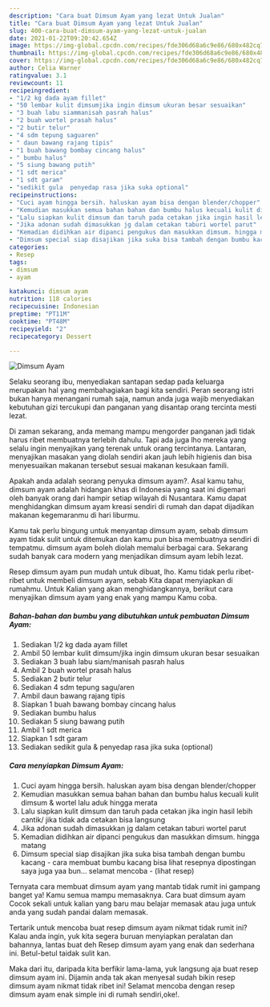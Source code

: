 ```yaml
---
description: "Cara buat Dimsum Ayam yang lezat Untuk Jualan"
title: "Cara buat Dimsum Ayam yang lezat Untuk Jualan"
slug: 400-cara-buat-dimsum-ayam-yang-lezat-untuk-jualan
date: 2021-01-22T09:20:42.654Z
image: https://img-global.cpcdn.com/recipes/fde306d68a6c9e86/680x482cq70/dimsum-ayam-foto-resep-utama.jpg
thumbnail: https://img-global.cpcdn.com/recipes/fde306d68a6c9e86/680x482cq70/dimsum-ayam-foto-resep-utama.jpg
cover: https://img-global.cpcdn.com/recipes/fde306d68a6c9e86/680x482cq70/dimsum-ayam-foto-resep-utama.jpg
author: Celia Warner
ratingvalue: 3.1
reviewcount: 11
recipeingredient:
- "1/2 kg dada ayam fillet"
- "50 lembar kulit dimsumjika ingin dimsum ukuran besar sesuaikan"
- "3 buah labu siammanisah pasrah halus"
- "2 buah wortel prasah halus"
- "2 butir telur"
- "4 sdm tepung saguaren"
- " daun bawang rajang tipis"
- "1 buah bawang bombay cincang halus"
- " bumbu halus"
- "5 siung bawang putih"
- "1 sdt merica"
- "1 sdt garam"
- "sedikit gula  penyedap rasa jika suka optional"
recipeinstructions:
- "Cuci ayam hingga bersih. haluskan ayam bisa dengan blender/chopper"
- "Kemudian masukkan semua bahan bahan dan bumbu halus kecuali kulit dimsum &amp; wortel lalu aduk hingga merata"
- "Lalu siapkan kulit dimsum dan taruh pada cetakan jika ingin hasil lebih cantik/ jika tidak ada cetakan bisa langsung"
- "Jika adonan sudah dimasukkan jg dalam cetakan taburi wortel parut"
- "Kemadian didihkan air dipanci pengukus dan masukkan dimsum. hingga matang"
- "Dimsum special siap disajikan jika suka bisa tambah dengan bumbu kacang cara membuat bumbu kacang bisa lihat resepnya dipostingan saya juga yaa bun... selamat mencoba           (lihat resep)"
categories:
- Resep
tags:
- dimsum
- ayam

katakunci: dimsum ayam 
nutrition: 118 calories
recipecuisine: Indonesian
preptime: "PT11M"
cooktime: "PT48M"
recipeyield: "2"
recipecategory: Dessert

---
```



![Dimsum Ayam](https://img-global.cpcdn.com/recipes/fde306d68a6c9e86/680x482cq70/dimsum-ayam-foto-resep-utama.jpg)

Selaku seorang ibu, menyediakan santapan sedap pada keluarga merupakan hal yang membahagiakan bagi kita sendiri. Peran seorang istri bukan hanya menangani rumah saja, namun anda juga wajib menyediakan kebutuhan gizi tercukupi dan panganan yang disantap orang tercinta mesti lezat.

Di zaman  sekarang, anda memang mampu mengorder panganan jadi tidak harus ribet membuatnya terlebih dahulu. Tapi ada juga lho mereka yang selalu ingin menyajikan yang terenak untuk orang tercintanya. Lantaran, menyajikan masakan yang diolah sendiri akan jauh lebih higienis dan bisa menyesuaikan makanan tersebut sesuai makanan kesukaan famili. 



Apakah anda adalah seorang penyuka dimsum ayam?. Asal kamu tahu, dimsum ayam adalah hidangan khas di Indonesia yang saat ini digemari oleh banyak orang dari hampir setiap wilayah di Nusantara. Kamu dapat menghidangkan dimsum ayam kreasi sendiri di rumah dan dapat dijadikan makanan kegemaranmu di hari liburmu.

Kamu tak perlu bingung untuk menyantap dimsum ayam, sebab dimsum ayam tidak sulit untuk ditemukan dan kamu pun bisa membuatnya sendiri di tempatmu. dimsum ayam boleh diolah memalui berbagai cara. Sekarang sudah banyak cara modern yang menjadikan dimsum ayam lebih lezat.

Resep dimsum ayam pun mudah untuk dibuat, lho. Kamu tidak perlu ribet-ribet untuk membeli dimsum ayam, sebab Kita dapat menyiapkan di rumahmu. Untuk Kalian yang akan menghidangkannya, berikut cara menyajikan dimsum ayam yang enak yang mampu Kamu coba.

<!--inarticleads1-->

##### Bahan-bahan dan bumbu yang dibutuhkan untuk pembuatan Dimsum Ayam:

1. Sediakan 1/2 kg dada ayam fillet
1. Ambil 50 lembar kulit dimsum/jika ingin dimsum ukuran besar sesuaikan
1. Sediakan 3 buah labu siam/manisah pasrah halus
1. Ambil 2 buah wortel prasah halus
1. Sediakan 2 butir telur
1. Sediakan 4 sdm tepung sagu/aren
1. Ambil  daun bawang rajang tipis
1. Siapkan 1 buah bawang bombay cincang halus
1. Sediakan  bumbu halus
1. Sediakan 5 siung bawang putih
1. Ambil 1 sdt merica
1. Siapkan 1 sdt garam
1. Sediakan sedikit gula &amp; penyedap rasa jika suka (optional)




<!--inarticleads2-->

##### Cara menyiapkan Dimsum Ayam:

1. Cuci ayam hingga bersih. haluskan ayam bisa dengan blender/chopper
1. Kemudian masukkan semua bahan bahan dan bumbu halus kecuali kulit dimsum &amp; wortel lalu aduk hingga merata
1. Lalu siapkan kulit dimsum dan taruh pada cetakan jika ingin hasil lebih cantik/ jika tidak ada cetakan bisa langsung
1. Jika adonan sudah dimasukkan jg dalam cetakan taburi wortel parut
1. Kemadian didihkan air dipanci pengukus dan masukkan dimsum. hingga matang
1. Dimsum special siap disajikan jika suka bisa tambah dengan bumbu kacang - cara membuat bumbu kacang bisa lihat resepnya dipostingan saya juga yaa bun... selamat mencoba -           (lihat resep)




Ternyata cara membuat dimsum ayam yang mantab tidak rumit ini gampang banget ya! Kamu semua mampu memasaknya. Cara buat dimsum ayam Cocok sekali untuk kalian yang baru mau belajar memasak atau juga untuk anda yang sudah pandai dalam memasak.

Tertarik untuk mencoba buat resep dimsum ayam nikmat tidak rumit ini? Kalau anda ingin, yuk kita segera buruan menyiapkan peralatan dan bahannya, lantas buat deh Resep dimsum ayam yang enak dan sederhana ini. Betul-betul taidak sulit kan. 

Maka dari itu, daripada kita berfikir lama-lama, yuk langsung aja buat resep dimsum ayam ini. Dijamin anda tak akan menyesal sudah bikin resep dimsum ayam nikmat tidak ribet ini! Selamat mencoba dengan resep dimsum ayam enak simple ini di rumah sendiri,oke!.

